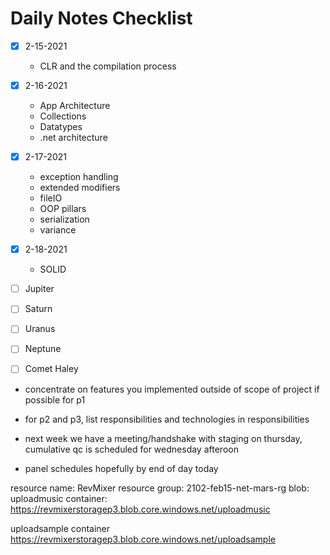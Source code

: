 # Daily Notes Checklist

- [X] 2-15-2021
    - CLR and the compilation process
- [x] 2-16-2021
    - App Architecture
    - Collections
    - Datatypes
    - .net architecture
- [x] 2-17-2021
    - exception handling
    - extended modifiers
    - fileIO
    - OOP pillars
    - serialization
    - variance
- [x] 2-18-2021
    - SOLID
    
- [ ] Jupiter
- [ ] Saturn
- [ ] Uranus
- [ ] Neptune
- [ ] Comet Haley

- concentrate on features you implemented outside of scope of project if possible for p1
- for p2 and p3, list responsibilities and technologies in responsibilities

- next week we have a meeting/handshake with staging on thursday, cumulative qc is scheduled for wednesday afteroon
- panel schedules hopefully by end of day today


resource name:
RevMixer
resource group:
2102-feb15-net-mars-rg
blob:
uploadmusic container:
https://revmixerstoragep3.blob.core.windows.net/uploadmusic

uploadsample container
https://revmixerstoragep3.blob.core.windows.net/uploadsample
